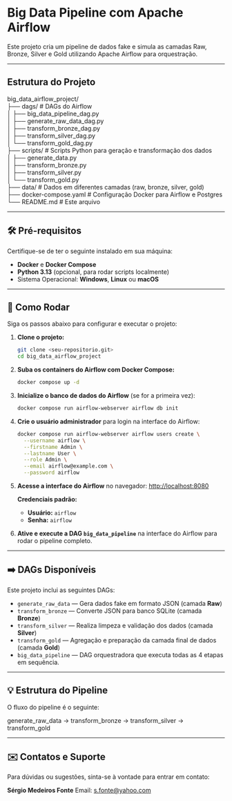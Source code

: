 # Big Data Pipeline com Apache Airflow

Este projeto cria um pipeline de dados fake e simula as camadas Raw, Bronze, Silver e Gold utilizando Apache Airflow para orquestração.

---

## Estrutura do Projeto

big_data_airflow_project/  
├── dags/                    # DAGs do Airflow  
│   ├── big_data_pipeline_dag.py  
│   ├── generate_raw_data_dag.py  
│   ├── transform_bronze_dag.py  
│   ├── transform_silver_dag.py  
│   └── transform_gold_dag.py  
├── scripts/                 # Scripts Python para geração e transformação dos dados  
│   ├── generate_data.py  
│   ├── transform_bronze.py  
│   ├── transform_silver.py  
│   └── transform_gold.py  
├── data/                    # Dados em diferentes camadas (raw, bronze, silver, gold)  
├── docker-compose.yaml      # Configuração Docker para Airflow e Postgres  
└── README.md                # Este arquivo  

---

## 🛠️ Pré-requisitos

Certifique-se de ter o seguinte instalado em sua máquina:

* **Docker** e **Docker Compose**
* **Python 3.13** (opcional, para rodar scripts localmente)
* Sistema Operacional: **Windows**, **Linux** ou **macOS**

---

## 🚀 Como Rodar

Siga os passos abaixo para configurar e executar o projeto:

1.  **Clone o projeto:**
    ```bash
    git clone <seu-repositorio.git>
    cd big_data_airflow_project
    ```

2.  **Suba os containers do Airflow com Docker Compose:**
    ```bash
    docker compose up -d
    ```

3.  **Inicialize o banco de dados do Airflow** (se for a primeira vez):
    ```bash
    docker compose run airflow-webserver airflow db init
    ```

4.  **Crie o usuário administrador** para login na interface do Airflow:
    ```bash
    docker compose run airflow-webserver airflow users create \
      --username airflow \
      --firstname Admin \
      --lastname User \
      --role Admin \
      --email airflow@example.com \
      --password airflow
    ```

5.  **Acesse a interface do Airflow** no navegador:
    [http://localhost:8080](http://localhost:8080)

    **Credenciais padrão:**
    * **Usuário:** `airflow`
    * **Senha:** `airflow`

6.  **Ative e execute a DAG `big_data_pipeline`** na interface do Airflow para rodar o pipeline completo.

---

## ➡️ DAGs Disponíveis

Este projeto inclui as seguintes DAGs:

* `generate_raw_data` — Gera dados fake em formato JSON (camada **Raw**)
* `transform_bronze` — Converte JSON para banco SQLite (camada **Bronze**)
* `transform_silver` — Realiza limpeza e validação dos dados (camada **Silver**)
* `transform_gold` — Agregação e preparação da camada final de dados (camada **Gold**)
* `big_data_pipeline` — DAG orquestradora que executa todas as 4 etapas em sequência.

---

## 💡 Estrutura do Pipeline

O fluxo do pipeline é o seguinte:

generate_raw_data -> transform_bronze -> transform_silver -> transform_gold

---

## ✉️ Contatos e Suporte

Para dúvidas ou sugestões, sinta-se à vontade para entrar em contato:

**Sérgio Medeiros Fonte**
Email: s.fonte@yahoo.com